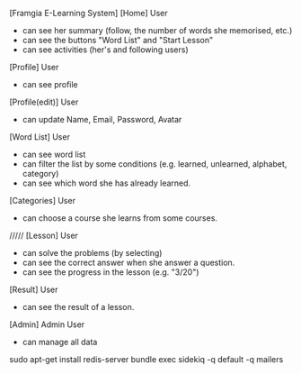 [Framgia E-Learning System]
[Home]
User
- can see her summary (follow, the number of words she memorised, etc.)
- can see the buttons "Word List" and "Start Lesson"
- can see activities (her's and following users)

[Profile]
User
- can see profile

[Profile(edit)]
User
- can update Name, Email, Password, Avatar

[Word List]
User
- can see word list
- can filter the list by some conditions (e.g. learned, unlearned, alphabet, category)
- can see which word she has already learned.

[Categories]
User
- can choose a course she learns from some courses.

/////
[Lesson]
User
- can solve the problems (by selecting)
- can see the correct answer when she answer a question.
- can see the progress in the lesson (e.g. "3/20")

[Result]
User
- can see the result of a lesson.

[Admin]
Admin User
- can manage all data


sudo apt-get install redis-server
bundle exec sidekiq -q default -q mailers
